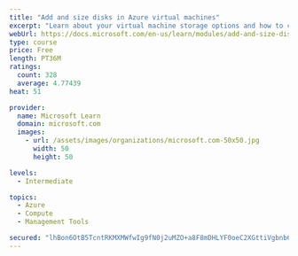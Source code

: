 ```yaml
---
title: "Add and size disks in Azure virtual machines"
excerpt: "Learn about your virtual machine storage options and how to choose between standard and premium, managed and unmanaged disks for your Azure virtual machine."
webUrl: https://docs.microsoft.com/en-us/learn/modules/add-and-size-disks-in-azure-virtual-machines/
type: course
price: Free
length: PT36M
ratings:
  count: 328
  average: 4.77439
heat: 51

provider:
  name: Microsoft Learn
  domain: microsoft.com
  images:
    - url: /assets/images/organizations/microsoft.com-50x50.jpg
      width: 50
      height: 50

levels:
  - Intermediate

topics:
  - Azure
  - Compute
  - Management Tools

secured: "lhBon6OtB5TcntRKMXMWfwIg9fN0j2uMZO+a8F8mDHLYF0oeC2XGttiVgbnb6VqZOdrkcGZXVc7PHFqWyHeeO4waHAG83/Jtg6DabAa6xGYtwSUvMXULFgrgVsQRQFl4du17QKdJT3DPo5/V7F8lSgadTaHZd//izqZ5yaMgwuyVRATsoeVm9dD12wmWrjVAepaLNgivVrx+ZVf77WTENKcIxWdKQpyO1MIfeppPSxwPNa8SwlhASKIYuBPtq8E5+vl8eS1YueKKzd8wDVZcSvbZ2jVAnH7jz0DFkOetNSzZzYvm18HSmVCcxKk+dhVizDc0W8LbZgZVkHx5u7spwk2ExaLiupms2IFxh3iytypBfPuf4TmfbIR5RysYa7cMsHzznEwjuluDwmBNgZVrIJcVumWAgFl3e6/C+VW5aas=;jbQtEHz8RW93/jKxKulT4A=="
---
```


